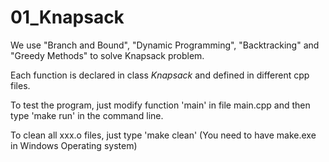 # 01_Knapsack
We use "Branch and Bound", "Dynamic Programming", "Backtracking" and "Greedy Methods" to solve Knapsack problem.

Each function is declared in class *Knapsack* and defined in different cpp files.

To test the program, just modify function 'main' in file main.cpp and then type 'make run' in the command line.

To clean all xxx.o files, just type 'make clean' (You need to have make.exe in Windows Operating system)



